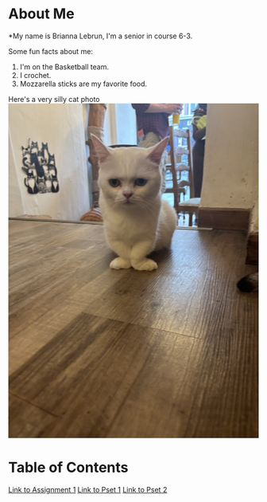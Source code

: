 

# About Me
*My name is Brianna Lebrun, I'm a senior in course 6-3.

Some fun facts about me:
1. I'm on the Basketball team.
2. I crochet.
3. Mozzarella sticks are my favorite food.


Here's a very silly cat photo
![silly white cat](assets/silly_cat.jpeg)


# Table of Contents
[Link to Assignment 1](assignments/assignment1.md)
[Link to Pset 1](assignments/pset1.md)
[Link to Pset 2](assignments/pset2.md)
